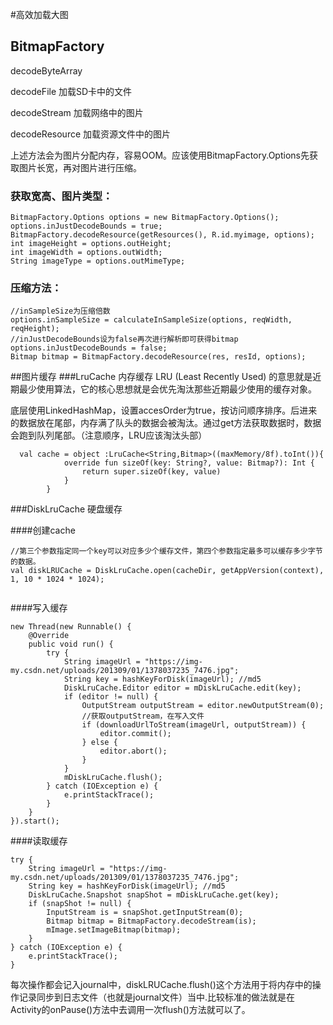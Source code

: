 #高效加载大图
## BitmapFactory
decodeByteArray 

decodeFile 加载SD卡中的文件

decodeStream 加载网络中的图片

decodeResource 加载资源文件中的图片


上述方法会为图片分配内存，容易OOM。应该使用BitmapFactory.Options先获取图片长宽，再对图片进行压缩。

### 获取宽高、图片类型：
```
BitmapFactory.Options options = new BitmapFactory.Options();
options.inJustDecodeBounds = true;
BitmapFactory.decodeResource(getResources(), R.id.myimage, options);
int imageHeight = options.outHeight;
int imageWidth = options.outWidth;
String imageType = options.outMimeType;
```

### 压缩方法：

```
//inSampleSize为压缩倍数
options.inSampleSize = calculateInSampleSize(options, reqWidth, reqHeight);
//inJustDecodeBounds设为false再次进行解析即可获得bitmap
options.inJustDecodeBounds = false;
Bitmap bitmap = BitmapFactory.decodeResource(res, resId, options);

```
##图片缓存
###LruCache 内存缓存
LRU (Least Recently Used) 的意思就是近期最少使用算法，它的核心思想就是会优先淘汰那些近期最少使用的缓存对象。

底层使用LinkedHashMap，设置accesOrder为true，按访问顺序排序。后进来的数据放在尾部，内存满了队头的数据会被淘汰。通过get方法获取数据时，数据会跑到队列尾部。（注意顺序，LRU应该淘汰头部）

```
  val cache = object :LruCache<String,Bitmap>((maxMemory/8f).toInt()){
            override fun sizeOf(key: String?, value: Bitmap?): Int {
                return super.sizeOf(key, value)
            }
        }
```
###DiskLruCache 硬盘缓存

####创建cache

```
//第三个参数指定同一个key可以对应多少个缓存文件，第四个参数指定最多可以缓存多少字节的数据。
val diskLRUCache = DiskLruCache.open(cacheDir, getAppVersion(context), 1, 10 * 1024 * 1024);
        
```
####写入缓存

```
new Thread(new Runnable() {
	@Override
	public void run() {
		try {
			String imageUrl = "https://img-my.csdn.net/uploads/201309/01/1378037235_7476.jpg";
			String key = hashKeyForDisk(imageUrl); //md5
			DiskLruCache.Editor editor = mDiskLruCache.edit(key);
			if (editor != null) {
				OutputStream outputStream = editor.newOutputStream(0);
				//获取outputStream，在写入文件
				if (downloadUrlToStream(imageUrl, outputStream)) {
					editor.commit();
				} else {
					editor.abort();
				}
			}
			mDiskLruCache.flush();
		} catch (IOException e) {
			e.printStackTrace();
		}
	}
}).start();

```
####读取缓存

```
try {
	String imageUrl = "https://img-my.csdn.net/uploads/201309/01/1378037235_7476.jpg";
	String key = hashKeyForDisk(imageUrl); //md5
	DiskLruCache.Snapshot snapShot = mDiskLruCache.get(key);
	if (snapShot != null) {
		InputStream is = snapShot.getInputStream(0);
		Bitmap bitmap = BitmapFactory.decodeStream(is);
		mImage.setImageBitmap(bitmap);
	}
} catch (IOException e) {
	e.printStackTrace();
}
```

每次操作都会记入journal中，diskLRUCache.flush()这个方法用于将内存中的操作记录同步到日志文件（也就是journal文件）当中.比较标准的做法就是在Activity的onPause()方法中去调用一次flush()方法就可以了。

